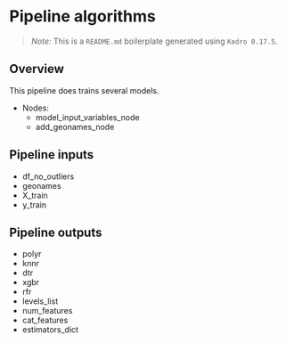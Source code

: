 # Pipeline algorithms

> *Note:* This is a `README.md` boilerplate generated using `Kedro 0.17.5`.

## Overview

This pipeline does trains several models.

- Nodes:
  - model_input_variables_node
  - add_geonames_node

## Pipeline inputs

- df_no_outliers
- geonames
- X_train
- y_train

## Pipeline outputs

- polyr
- knnr
- dtr
- xgbr
- rfr
- levels_list
- num_features
- cat_features
- estimators_dict
